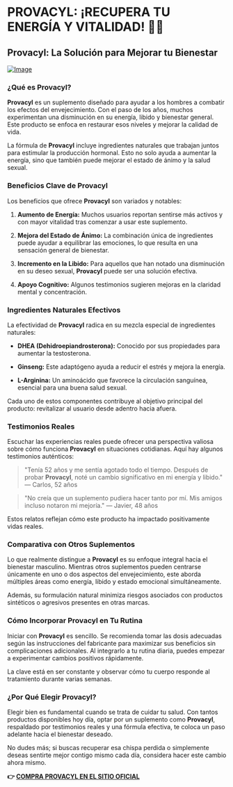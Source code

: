 # PROVACYL: ¡RECUPERA TU ENERGÍA Y VITALIDAD! 💪✨

## Provacyl: La Solución para Mejorar tu Bienestar

[![Image](https://www2.sellhealth.com/292/200x200-2.gif)](https://gchaffi.com/xLFriX6i)

### ¿Qué es Provacyl?

**Provacyl** es un suplemento diseñado para ayudar a los hombres a combatir los efectos del envejecimiento. Con el paso de los años, muchos experimentan una disminución en su energía, libido y bienestar general. Este producto se enfoca en restaurar esos niveles y mejorar la calidad de vida. 

La fórmula de **Provacyl** incluye ingredientes naturales que trabajan juntos para estimular la producción hormonal. Esto no solo ayuda a aumentar la energía, sino que también puede mejorar el estado de ánimo y la salud sexual.

### Beneficios Clave de Provacyl

Los beneficios que ofrece **Provacyl** son variados y notables:

1. **Aumento de Energía:** Muchos usuarios reportan sentirse más activos y con mayor vitalidad tras comenzar a usar este suplemento.
   
2. **Mejora del Estado de Ánimo:** La combinación única de ingredientes puede ayudar a equilibrar las emociones, lo que resulta en una sensación general de bienestar.

3. **Incremento en la Libido:** Para aquellos que han notado una disminución en su deseo sexual, **Provacyl** puede ser una solución efectiva.

4. **Apoyo Cognitivo:** Algunos testimonios sugieren mejoras en la claridad mental y concentración.

### Ingredientes Naturales Efectivos

La efectividad de **Provacyl** radica en su mezcla especial de ingredientes naturales:

- **DHEA (Dehidroepiandrosterona):** Conocido por sus propiedades para aumentar la testosterona.
  
- **Ginseng:** Este adaptógeno ayuda a reducir el estrés y mejora la energía.
  
- **L-Arginina:** Un aminoácido que favorece la circulación sanguínea, esencial para una buena salud sexual.

Cada uno de estos componentes contribuye al objetivo principal del producto: revitalizar al usuario desde adentro hacia afuera.

### Testimonios Reales

Escuchar las experiencias reales puede ofrecer una perspectiva valiosa sobre cómo funciona **Provacyl** en situaciones cotidianas. Aquí hay algunos testimonios auténticos:

> "Tenía 52 años y me sentía agotado todo el tiempo. Después de probar **Provacyl**, noté un cambio significativo en mi energía y libido." 
> — Carlos, 52 años

> "No creía que un suplemento pudiera hacer tanto por mí. Mis amigos incluso notaron mi mejoría." 
> — Javier, 48 años

Estos relatos reflejan cómo este producto ha impactado positivamente vidas reales.

### Comparativa con Otros Suplementos

Lo que realmente distingue a **Provacyl** es su enfoque integral hacia el bienestar masculino. Mientras otros suplementos pueden centrarse únicamente en uno o dos aspectos del envejecimiento, este aborda múltiples áreas como energía, libido y estado emocional simultáneamente.

Además, su formulación natural minimiza riesgos asociados con productos sintéticos o agresivos presentes en otras marcas.

### Cómo Incorporar Provacyl en Tu Rutina

Iniciar con **Provacyl** es sencillo. Se recomienda tomar las dosis adecuadas según las instrucciones del fabricante para maximizar sus beneficios sin complicaciones adicionales. Al integrarlo a tu rutina diaria, puedes empezar a experimentar cambios positivos rápidamente.

La clave está en ser constante y observar cómo tu cuerpo responde al tratamiento durante varias semanas.

### ¿Por Qué Elegir Provacyl?

Elegir bien es fundamental cuando se trata de cuidar tu salud. Con tantos productos disponibles hoy día, optar por un suplemento como **Provacyl**, respaldado por testimonios reales y una fórmula efectiva, te coloca un paso adelante hacia el bienestar deseado.

No dudes más; si buscas recuperar esa chispa perdida o simplemente deseas sentirte mejor contigo mismo cada día, considera hacer este cambio ahora mismo.



**👉 [COMPRA PROVACYL EN EL SITIO OFICIAL](https://gchaffi.com/xLFriX6i)**